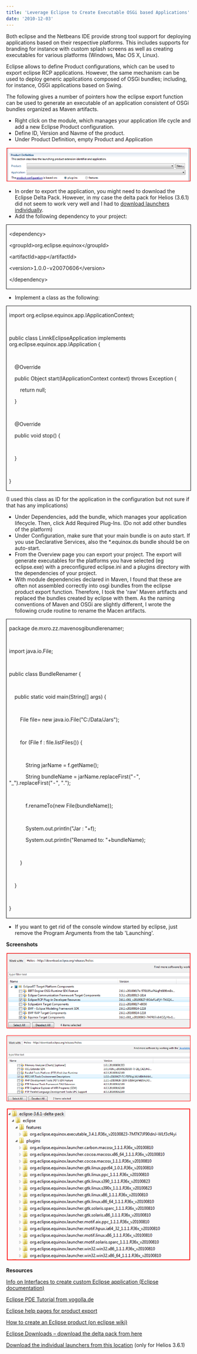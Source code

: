 ```yaml
---
title: 'Leverage Eclipse to Create Executable OSGi based Applications'
date: '2010-12-03'
---
```


Both eclipse and the Netbeans IDE provide strong tool support for deploying applications based on their respective platforms. This includes supports for branding for instance with custom splash screens as well as creating executables for various platforms (Windows, Mac OS X, Linux).

Eclipse allows to define Product configurations, which can be used to export eclipse RCP applications. However, the same mechanism can be used to deploy generic applications composed of OSGi bundles; including, for instance, OSGi applications based on Swing.

The following gives a number of pointers how the eclipse export function can be used to generate an executable of an application consistent of OSGi bundles organized as Maven artifacts.

- Right click on the module, which manages your application life cycle and add a new Eclipse Product configuration.
- Define ID, Version and Navme of the product.
- Under Product Definition, empty Product and Application

![](images/120310_2131_leverageecl1.png)

- In order to export the application, you might need to download the Eclipse Delta Pack. However, in my case the delta pack for Helios (3.6.1) did not seem to work very well and I had to [download launchers individually](http://ftp.heanet.ie/disk1/eclipse/equinox/drops/R-3.6.1-201009090800/).
- Add the following dependency to your project:

<table style="border-collapse:collapse;" border="0"><colgroup><col style="width:838px;"></colgroup><tbody valign="top"><tr><td style="padding-left:7px;padding-right:7px;border-top:solid black .5pt;border-left:solid black .5pt;border-bottom:solid black .5pt;border-right:solid black .5pt;"><p>&lt;dependency&gt;</p><p>&lt;groupId&gt;org.eclipse.equinox&lt;/groupId&gt;</p><p>&lt;artifactId&gt;app&lt;/artifactId&gt;</p><p>&lt;version&gt;1.0.0-v20070606&lt;/version&gt;</p><p>&lt;/dependency&gt;</p></td></tr></tbody></table>

- Implement a class as the following:

<table style="border-collapse:collapse;" border="0"><colgroup><col style="width:838px;"></colgroup><tbody valign="top"><tr><td style="padding-left:7px;padding-right:7px;border-top:solid black .5pt;border-left:solid black .5pt;border-bottom:solid black .5pt;border-right:solid black .5pt;"><p>import org.eclipse.equinox.app.IApplicationContext;</p><p>&nbsp;</p><p>public class LinnkEclipseApplication implements org.eclipse.equinox.app.IApplication {</p><p>&nbsp;</p><p>&nbsp;&nbsp;&nbsp;&nbsp;@Override</p><p>&nbsp;&nbsp;&nbsp;&nbsp;public Object start(IApplicationContext context) throws Exception {</p><p>&nbsp;&nbsp;&nbsp;&nbsp;&nbsp;&nbsp;&nbsp;&nbsp;return null;</p><p>&nbsp;&nbsp;&nbsp;&nbsp;}</p><p>&nbsp;</p><p>&nbsp;&nbsp;&nbsp;&nbsp;@Override</p><p>&nbsp;&nbsp;&nbsp;&nbsp;public void stop() {</p><p>&nbsp;&nbsp;&nbsp;&nbsp;&nbsp;&nbsp;&nbsp;&nbsp;</p><p>&nbsp;&nbsp;&nbsp;&nbsp;}</p><p>&nbsp;</p><p>}</p></td></tr></tbody></table>

(I used this class as ID for the application in the configuration but not sure if that has any implications)

- Under Dependencies, add the bundle, which manages your application lifecycle. Then, click Add Required Plug-Ins. (Do not add other bundles of the platform)
- Under Configuration, make sure that your main bundle is on auto start. If you use Declarative Services, also the \*.equinox.ds bundle should be on auto-start.
- From the Overview page you can export your project. The export will generate executables for the platforms you have selected (eg eclipse.exe) with a preconfigured eclipse.ini and a plugins directory with the dependencies of your project.
- With module dependencies declared in Maven, I found that these are often not assembled correctly into osgi bundles from the eclipse product export function. Therefore, I took the 'raw' Maven artifacts and replaced the bundles created by eclipse with them. As the naming conventions of Maven and OSGi are slightly different, I wrote the following crude routine to rename the Macen artifacts.

<table style="border-collapse:collapse;" border="0"><colgroup><col style="width:838px;"></colgroup><tbody valign="top"><tr><td style="padding-left:7px;padding-right:7px;border-top:solid black .5pt;border-left:solid black .5pt;border-bottom:solid black .5pt;border-right:solid black .5pt;"><p>package de.mxro.zz.mavenosgibundlerenamer;</p><p>&nbsp;</p><p>import java.io.File;</p><p>&nbsp;</p><p>public class BundleRenamer {</p><p>&nbsp;</p><p>&nbsp;&nbsp;&nbsp;&nbsp;public static void main(String[] args) {</p><p>&nbsp;&nbsp;&nbsp;&nbsp;&nbsp;&nbsp;&nbsp;&nbsp;</p><p>&nbsp;&nbsp;&nbsp;&nbsp;&nbsp;&nbsp;&nbsp;&nbsp;File file= new java.io.File("C:/Data/Jars");</p><p>&nbsp;&nbsp;&nbsp;&nbsp;&nbsp;&nbsp;&nbsp;&nbsp;</p><p>&nbsp;&nbsp;&nbsp;&nbsp;&nbsp;&nbsp;&nbsp;&nbsp;for (File f : file.listFiles()) {</p><p>&nbsp;&nbsp;&nbsp;&nbsp;&nbsp;&nbsp;&nbsp;&nbsp;&nbsp;&nbsp;&nbsp;&nbsp;</p><p>&nbsp;&nbsp;&nbsp;&nbsp;&nbsp;&nbsp;&nbsp;&nbsp;&nbsp;&nbsp;&nbsp;&nbsp;String jarName = f.getName();</p><p>&nbsp;&nbsp;&nbsp;&nbsp;&nbsp;&nbsp;&nbsp;&nbsp;&nbsp;&nbsp;&nbsp;&nbsp;String bundleName = jarName.replaceFirst("-", "_").replaceFirst("-", ".");</p><p>&nbsp;&nbsp;&nbsp;&nbsp;&nbsp;&nbsp;&nbsp;&nbsp;&nbsp;&nbsp;&nbsp;&nbsp;</p><p>&nbsp;&nbsp;&nbsp;&nbsp;&nbsp;&nbsp;&nbsp;&nbsp;&nbsp;&nbsp;&nbsp;&nbsp;f.renameTo(new File(bundleName));</p><p>&nbsp;&nbsp;&nbsp;&nbsp;&nbsp;&nbsp;&nbsp;&nbsp;&nbsp;&nbsp;&nbsp;&nbsp;</p><p>&nbsp;&nbsp;&nbsp;&nbsp;&nbsp;&nbsp;&nbsp;&nbsp;&nbsp;&nbsp;&nbsp;&nbsp;System.out.println("Jar : "+f);</p><p>&nbsp;&nbsp;&nbsp;&nbsp;&nbsp;&nbsp;&nbsp;&nbsp;&nbsp;&nbsp;&nbsp;&nbsp;System.out.println("Renamed to: "+bundleName);</p><p>&nbsp;&nbsp;&nbsp;&nbsp;&nbsp;&nbsp;&nbsp;&nbsp;&nbsp;&nbsp;&nbsp;&nbsp;</p><p>&nbsp;&nbsp;&nbsp;&nbsp;&nbsp;&nbsp;&nbsp;&nbsp;}</p><p>&nbsp;&nbsp;&nbsp;&nbsp;&nbsp;&nbsp;&nbsp;&nbsp;</p><p>&nbsp;&nbsp;&nbsp;&nbsp;}</p><p>&nbsp;</p><p>}</p></td></tr></tbody></table>

- If you want to get rid of the console window started by eclipse, just remove the Program Arguments from the tab 'Launching'.

**Screenshots**

![](images/120310_2131_leverageecl2.png)

![](images/120310_2131_leverageecl3.png)

![](images/120310_2131_leverageecl4.png)

**Resources**

[Info on Interfaces to create custom Eclipse application (Eclipse documentation)](http://help.eclipse.org/help33/index.jsp?topic=/org.eclipse.platform.doc.isv/reference/extension-points/org_eclipse_core_runtime_applications.html)

[Eclipse PDE Tutorial from vogolla.de](http://www.vogella.de/articles/EclipsePDEBuild/article.html)

[Eclipse help pages for product export](http://help.eclipse.org/help33/index.jsp?topic=/org.eclipse.pde.doc.user/guide/tools/export_wizards/export_product.htm)

[How to create an Eclipse product (on eclipse wiki)](http://wiki.eclipse.org/FAQ_How_do_I_create_an_Eclipse_product%3F)

[Eclipse Downloads – download the delta pack from here](http://download.eclipse.org/eclipse/downloads/)

[Download the individual launchers from this location](http://ftp.heanet.ie/disk1/eclipse/equinox/drops/R-3.6.1-201009090800/) (only for Helios 3.6.1)
